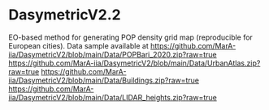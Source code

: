 # DasymetricV2.2
EO-based method for generating POP density grid map (reproducible for European cities).
Data sample available at
https://github.com/MarA-iia/DasymetricV2/blob/main/Data/POPBari_2020.zip?raw=true
https://github.com/MarA-iia/DasymetricV2/blob/main/Data/UrbanAtlas.zip?raw=true
https://github.com/MarA-iia/DasymetricV2/blob/main/Data/Buildings.zip?raw=true
https://github.com/MarA-iia/DasymetricV2/blob/main/Data/LIDAR_heights.zip?raw=true
